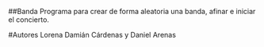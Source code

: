 ##Banda
Programa para crear de forma aleatoria una banda, afinar e iniciar el concierto.

#Autores
Lorena Damián Cárdenas y Daniel Arenas
